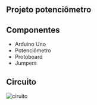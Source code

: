 ## Projeto potenciômetro

## Componentes

* Arduino Uno
* Potenciômetro
* Protoboard
* Jumpers

## Circuito

![ciruito](https://github.com/diasjoaovitor/arduino/blob/main/.github/ex02-potenciometro.png)
